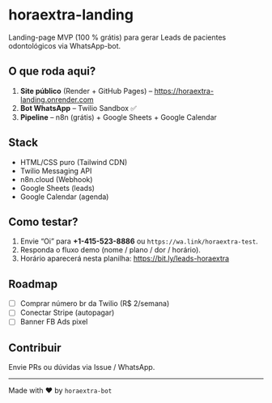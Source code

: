 # horaextra-landing  
Landing-page MVP (100 % grátis) para gerar Leads de pacientes odontológicos via WhatsApp-bot.

## O que roda aqui?
1. **Site público** (Render + GitHub Pages) – <https://horaextra-landing.onrender.com>  
2. **Bot WhatsApp** – Twilio Sandbox ✅  
3. **Pipeline** – n8n (grátis) + Google Sheets + Google Calendar

## Stack
- HTML/CSS puro (Tailwind CDN)  
- Twilio Messaging API  
- n8n.cloud (Webhook)  
- Google Sheets (leads)  
- Google Calendar (agenda)

## Como testar?
1. Envie “Oi” para **+1-415-523-8886** ou `https://wa.link/horaextra-test`.  
2. Responda o fluxo demo (nome / plano / dor / horário).  
3. Horário aparecerá nesta planilha: <https://bit.ly/leads-horaextra>

## Roadmap
- [ ] Comprar número br da Twilio (R$ 2/semana)  
- [ ] Conectar Stripe (autopagar)  
- [ ] Banner FB Ads pixel

## Contribuir
Envie PRs ou dúvidas via Issue / WhatsApp.

---
Made with ❤️ by `horaextra-bot`
